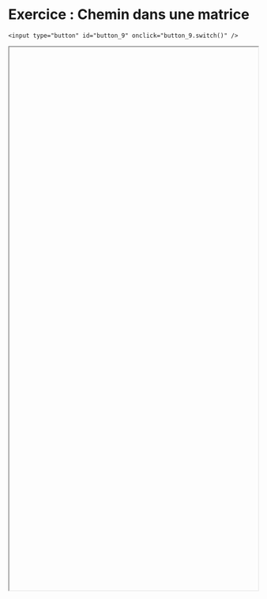 # Exercice : Chemin dans une matrice

<script>
    $(function() {
        document.getElementById("main-content").style.maxWidth = "90%";
        button_9 = button_cor(
            'https://raw.githubusercontent.com/fortierq/cours/main/algo/prog_dyn/td/matrice_prog_dyn.pdf',
            '9',
            'button_9'
        );
    });
</script>

```{margin}
<input type="button" id="button_9" onclick="button_9.switch()" />
```

<iframe id="9" height=1100 width=100% allowfullscreen></iframe>
